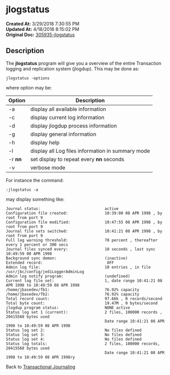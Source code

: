 # jlogstatus

**Created At:** 3/29/2018 7:30:55 PM  
**Updated At:** 4/18/2018 8:15:02 PM  
**Original Doc:** [305935-jlogstatus](https://docs.jbase.com/43995-transactional-journaling/305935-jlogstatus)  


## Description 

The **jlogstatus** program will give you a overview of the entire Transaction logging and replication system (jlogdup). This may be done as:

```
jlogstatus -options
```

where option may be:


| Option<br> | Description<br> |
| --- | --- |
| -a<br> | display all available information<br> |
| -c<br> | display current log information<br> |
| -d<br> | display jlogdup process information<br> |
| -g<br> | display general information<br> |
| -h<br> | display help<br> |
| -l<br> | display all Log files information in summary mode<br> |
| -r **nn**<br> | set display to repeat every **nn** seconds<br> |
| -v<br> | verbose mode<br> |




For instance the command:

```
:jlogstatus -a
```

may display something like:

```
Journal status:                            active
Configuration file created:                10:39:00 08 APR 1998 , by root from port 9
Configuration file modified:               10:47:55 08 APR 1998 , by root from port 9
Journal file sets switched:                10:41:21 08 APR 1998 , by root from port 9
Full log warning threshold:                70 percent , thereafter every 1 percent or 300 secs
Journal files synced every:                10 seconds , last sync 10:49:59 08 APR 1998
Background sync demon:                     (inactive)
Extended record:                            OFF
Admin log file:                            10 entries , in file /usr/jbc/config/jediLoggerAdminLog
Admin log notify program:                  (undefined)
Current log file set:                      1, date range 10:41:21 08 APR 1998 to 10:49:59 08 APR 1998
/home/jbasedev/fb1:                        76.92% capacity
/home/jbasedev/fb2:                        76.92% capacity
Total record count:                        97.66k , 0 records/second
Total byte count:                          19.47M , 0 bytes/second
jlogdup program status:                    NONE active
Status log set 1 (current):                2 files, 100000 records , 20415568 bytes used
                                           Date range 10:41:21 08 APR 1998 to 10:49:59 08 APR 1998
Status log set 2:                          No files defined
Status log set 3:                          No files defined
Status log set 4:                          No files defined
Status log totals:                         2 files, 100000 records, 20415568 bytes used
                                           Date range 10:41:21 08 APR 1998 to 10:49:59 08 APR 1998ry
```



Back to [Transactional Journaling](introduction-to-transactional-journaling)
